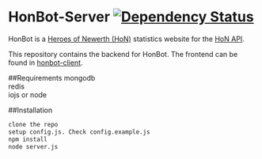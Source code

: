 HonBot-Server [![Dependency Status](https://david-dm.org/scttcper/honbot-server.svg)](https://david-dm.org/scttcper/honbot-server)
=============
HonBot is a [Heroes of Newerth (HoN)](http://www.heroesofnewerth.com/) statistics website for the [HoN API](http://api.heroesofnewerth.com/).

This repository contains the backend for HonBot. The frontend can be found in [honbot-client](https://github.com/scttcper/honbot-client).

##Requirements
mongodb  
redis  
iojs or node  


##Installation
```bash
clone the repo
setup config.js. Check config.example.js
npm install
node server.js
```
